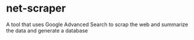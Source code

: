 # net-scraper
A tool that uses Google Advanced Search to scrap the web and summarize the data and generate a database
